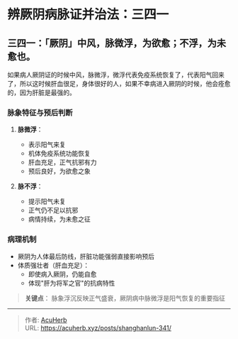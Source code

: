 # 辨厥阴病脉证并治法：三四一


## 三四一：「厥阴」中风，脉微浮，为欲愈；不浮，为未愈也。

<!--more-->

如果病人厥阴证的时候中风，脉微浮，微浮代表免疫系统恢复了，代表阳气回来了，所以这时候肝血很足，身体很好的人，如果不幸病进入厥阴的时候，他会痊愈的，因为肝脏是最强的。

### 脉象特征与预后判断
1. **脉微浮**：
   - 表示阳气来复
   - 机体免疫系统功能恢复
   - 肝血充足，正气抗邪有力
   - 预后良好，为欲愈之象

2. **脉不浮**：
   - 提示阳气未复
   - 正气仍不足以抗邪
   - 病情持续，为未愈之征

### 病理机制
- 厥阴为人体最后防线，肝脏功能强弱直接影响预后
- 体质强壮者（肝血充足）：
  - 即使病入厥阴，仍能自愈
  - 体现"肝为将军之官"的抗病特性

> **关键点**：
> 脉象浮沉反映正气盛衰，厥阴病中脉微浮是阳气恢复的重要指征

---

> 作者: [AcuHerb](https://acuherb.xyz)  
> URL: https://acuherb.xyz/posts/shanghanlun-341/  

